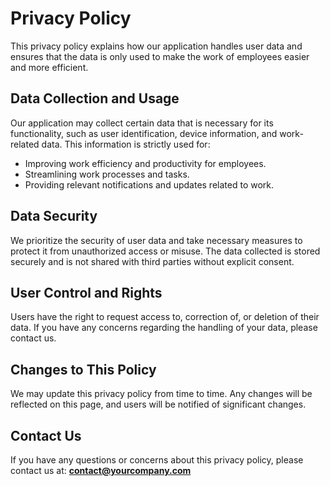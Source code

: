 # Privacy Policy

This privacy policy explains how our application handles user data and ensures that the data is only used to make the work of employees easier and more efficient.

## Data Collection and Usage

Our application may collect certain data that is necessary for its functionality, such as user identification, device information, and work-related data. This information is strictly used for:

- Improving work efficiency and productivity for employees.
- Streamlining work processes and tasks.
- Providing relevant notifications and updates related to work.

## Data Security

We prioritize the security of user data and take necessary measures to protect it from unauthorized access or misuse. The data collected is stored securely and is not shared with third parties without explicit consent.

## User Control and Rights

Users have the right to request access to, correction of, or deletion of their data. If you have any concerns regarding the handling of your data, please contact us.

## Changes to This Policy

We may update this privacy policy from time to time. Any changes will be reflected on this page, and users will be notified of significant changes.

## Contact Us

If you have any questions or concerns about this privacy policy, please contact us at: **contact@yourcompany.com**
